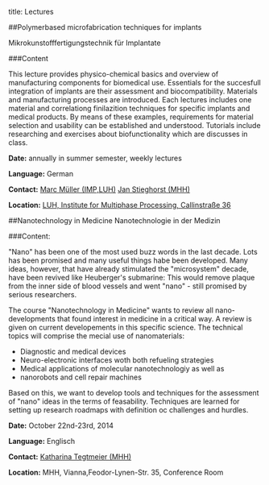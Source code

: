 title: Lectures


##Polymerbased microfabrication techniques for implants

Mikrokunstofffertigungstechnik für Implantate

###Content

This lecture provides physico-chemical basics and overview of manufacturing components for biomedical use. Essentials for the succesfull integration of implants are their  assessment and biocompatibility. Materials and manufacturing processes are introduced. Each lectures includes one  material and correlationg finilazition techniques for  specific implants and medical products.
By means of these examples, requirements for material selection and usability can be established and understood.
Tutorials include researching and exercises about biofunctionality which are discusses in class.

**Date:** annually in summer semester, weekly lectures

**Language:** German

**Contact:**
[Marc Müller (IMP,LUH)](http://www.imp.uni-hannover.de/mitarbeiter.html)
[Jan Stieghorst (MHH)](staff.html)

**Location:**  [LUH, Institute for Multiphase Processing, Callinstraße 36](http://www.imp.uni-hannover.de/wegbeschreibung.html)



##Nanotechnology in Medicine
Nanotechnologie in der Medizin

###Content:


"Nano" has been one of the most used buzz words in the last decade. Lots has been promised and many useful things habe been developed. Many ideas, however, that have already stimulated the "microsystem" decade, have been revived like Heuberger's submarine: This would remove plaque from the inner side of blood vessels and went "nano" - still promised by serious researchers.

The course "Nanotechnology in Medicine" wants to review all nano-developments that found interest in medicine in a critical way. A review is given on current developements in this specific science. The technical topics will comprise the mecial use of nanomaterials:

* Diagnostic and medical devices
* Neuro-electronic interfaces woth both refueling strategies
* Medical applications of molecular nanotechnologiy as well as
* nanorobots and cell repair machines

Based on this, we want to develop tools and techniques for the assessment of "nano" ideas in the terms of feasability. Techniques are learned for setting up research roadmaps with definition oc challenges and hurdles.

**Date:** October 22nd-23rd, 2014

**Language:** Englisch

**Contact:**
[Katharina Tegtmeier (MHH)](staff.html)

**Location:** MHH, Vianna,Feodor-Lynen-Str. 35, Conference Room
